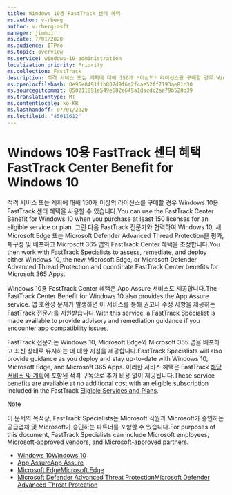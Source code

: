 ```yaml
---
title: Windows 10용 FastTrack 센터 혜택
ms.author: v-rberg
author: v-rberg-msft
manager: jimmuir
ms.date: 7/01/2020
ms.audience: ITPro
ms.topic: overview
ms.service: windows-10-administration
localization_priority: Priority
ms.collection: FastTrack
description: 적격 서비스 또는 계획에 대해 150개 *이상의* 라이선스를 구매할 경우 Windows 10용 FastTrack 센터 혜택을 사용합니다.
ms.openlocfilehash: 0e95e8491f1b807d9f6a2fcae52ff7193ae81c30
ms.sourcegitcommit: 850211891e549e582e649a1dacdc2aa79b520b39
ms.translationtype: MT
ms.contentlocale: ko-KR
ms.lasthandoff: 07/01/2020
ms.locfileid: "45011612"
---
```

# <a name="fasttrack-center-benefit-for-windows-10"></a><span data-ttu-id="01e28-103">Windows 10용 FastTrack 센터 혜택</span><span class="sxs-lookup"><span data-stu-id="01e28-103">FastTrack Center Benefit for Windows 10</span></span>

<span data-ttu-id="01e28-104">적격 서비스 또는 계획에 대해 150개 이상의 라이선스를 구매할 경우 Windows 10용 FastTrack 센터 혜택을 사용할 수 있습니다.</span><span class="sxs-lookup"><span data-stu-id="01e28-104">You can use the FastTrack Center Benefit for Windows 10 when you purchase at least 150 licenses for an eligible service or plan.</span></span> <span data-ttu-id="01e28-105">그런 다음 FastTrack 전문가와 협력하여 Windows 10, 새 Microsoft Edge 또는 Microsoft Defender Advanced Thread Protection을 평가, 재구성 및 배포하고 Microsoft 365 앱의 FastTrack Center 혜택을 조정합니다.</span><span class="sxs-lookup"><span data-stu-id="01e28-105">You then work with FastTrack Specialists to assess, remediate, and deploy either Windows 10, the new Microsoft Edge, or Microsoft Defender Advanced Thread Protection and coordinate FastTrack Center benefits for Microsoft 365 Apps.</span></span> 

<span data-ttu-id="01e28-106">Windows 10용 FastTrack Center 혜택은 App Assure 서비스도 제공합니다.</span><span class="sxs-lookup"><span data-stu-id="01e28-106">The FastTrack Center Benefit for Windows 10 also provides the App Assure service.</span></span> <span data-ttu-id="01e28-107">앱 호환성 문제가 발생하면 이 서비스를 통해 권고나 수정 사항을 제공하는 FastTrack 전문가를 지원받습니다.</span><span class="sxs-lookup"><span data-stu-id="01e28-107">With this service, a FastTrack Specialist is made available to provide advisory and remediation guidance if you encounter app compatibility issues.</span></span> 

<span data-ttu-id="01e28-108">FastTrack 전문가는 Windows 10, Microsoft Edge와 Microsoft 365 앱을 배포하고 최신 상태로 유지하는 데 대한 지침을 제공합니다.</span><span class="sxs-lookup"><span data-stu-id="01e28-108">FastTrack Specialists will also provide guidance as you deploy and stay up-to-date with Windows 10, Microsoft Edge, and Microsoft 365 Apps.</span></span> <span data-ttu-id="01e28-109">이러한 서비스 혜택은 FastTrack [해당 서비스 및 계획](M365-eligible-services-and-plans.md)에 포함된 적격 구독으로 추가 비용 없이 제공됩니다.</span><span class="sxs-lookup"><span data-stu-id="01e28-109">These service benefits are available at no additional cost with an eligible subscription included in the FastTrack [Eligible Services and Plans](M365-eligible-services-and-plans.md).</span></span>
  
> [!NOTE]
> <span data-ttu-id="01e28-110">이 문서의 목적상, FastTrack Specialists는 Microsoft 직원과 Microsoft가 승인하는 공급업체 및 Microsoft가 승인하는 파트너를 포함할 수 있습니다.</span><span class="sxs-lookup"><span data-stu-id="01e28-110">For purposes of this document, FastTrack Specialists can include Microsoft employees, Microsoft-approved vendors, and Microsoft-approved partners.</span></span> 
    
- [<span data-ttu-id="01e28-111">Windows 10</span><span class="sxs-lookup"><span data-stu-id="01e28-111">Windows 10</span></span>](Win-10-windows-10.md)
- [<span data-ttu-id="01e28-112">App Assure</span><span class="sxs-lookup"><span data-stu-id="01e28-112">App Assure</span></span>](Win-10-app-assure.md)
- [<span data-ttu-id="01e28-113">Microsoft Edge</span><span class="sxs-lookup"><span data-stu-id="01e28-113">Microsoft Edge</span></span>](Win-10-microsoft-edge.md)
- [<span data-ttu-id="01e28-114">Microsoft Defender Advanced Threat Protection</span><span class="sxs-lookup"><span data-stu-id="01e28-114">Microsoft Defender Advanced Threat Protection</span></span>](Win-10-microsoft-defender-atp.md)

